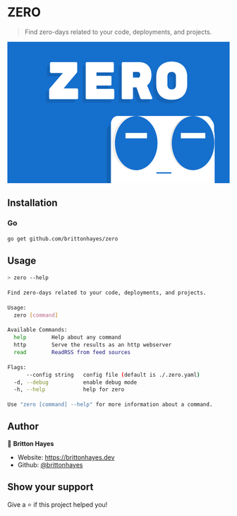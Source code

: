 # ZERO

> Find zero-days related to your code, deployments, and projects.

<div>
<img height="320px" src="./images/Zero.png" alt="zero"/>
</div>

## Installation

### Go

```sh
go get github.com/brittonhayes/zero
```

## Usage

```sh
> zero --help

Find zero-days related to your code, deployments, and projects.

Usage:
  zero [command]

Available Commands:
  help        Help about any command
  http        Serve the results as an http webserver
  read        ReadRSS from feed sources

Flags:
      --config string   config file (default is ./.zero.yaml)
  -d, --debug           enable debug mode
  -h, --help            help for zero

Use "zero [command] --help" for more information about a command.
```

## Author

👤 **Britton Hayes**

* Website: https://brittonhayes.dev
* Github: [@brittonhayes](https://github.com/brittonhayes)

## Show your support

Give a ⭐️ if this project helped you!
